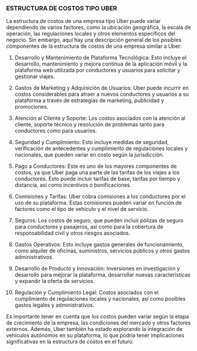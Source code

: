 ### ESTRUCTURA DE COSTOS TIPO UBER

La estructura de costos de una empresa tipo Uber puede variar dependiendo de varios factores, como la ubicación geográfica, 
la escala de operación, las regulaciones locales y otros elementos específicos del negocio. 
Sin embargo, aquí hay una descripción general de los posibles componentes de la estructura de costos de una empresa 
similar a Uber:

1. Desarrollo y Mantenimiento de Plataforma Tecnológica: Esto incluye el desarrollo, mantenimiento y mejora continua de la
   aplicación móvil y la plataforma web utilizada por conductores y usuarios para solicitar y gestionar viajes.

2. Gastos de Marketing y Adquisición de Usuarios: Uber puede incurrir en costos considerables para atraer a nuevos
   conductores y usuarios a su plataforma a través de estrategias de marketing, publicidad y promociones.

3. Atención al Cliente y Soporte: Los costos asociados con la atención al cliente, soporte técnico y resolución de problemas
   tanto para conductores como para usuarios.

4. Seguridad y Cumplimiento: Esto incluye medidas de seguridad, verificación de antecedentes y cumplimiento de regulaciones
   locales y nacionales, que pueden variar en costo según la jurisdicción.

5. Pago a Conductores: Este es uno de los mayores componentes de costos, ya que Uber paga una parte de las tarifas de los
   viajes a los conductores. Esto puede incluir tarifas de base, tarifas por tiempo y distancia, así como incentivos o
   bonificaciones.

6. Comisiones y Tarifas: Uber cobra comisiones a los conductores por el uso de su plataforma. Estas comisiones pueden variar
   en función de factores como el tipo de vehículo y el nivel de servicio.

7. Seguros: Los costos de seguro, que pueden incluir pólizas de seguro para conductores y pasajeros, así como para la
   cobertura de responsabilidad civil y otros riesgos asociados.

8. Gastos Operativos: Esto incluye gastos generales de funcionamiento, como alquiler de oficinas, suministros,
   servicios públicos y otros gastos administrativos.

9. Desarrollo de Producto y Innovación: Inversiones en investigación y desarrollo para mejorar la plataforma,
    desarrollar nuevas características y expandir la oferta de servicios.

10. Regulación y Cumplimiento Legal: Costos asociados con el cumplimiento de regulaciones locales y nacionales, así como
    posibles gastos legales y administrativos.

Es importante tener en cuenta que los costos pueden variar según la etapa de crecimiento de la empresa, las condiciones del 
mercado y otros factores externos. Además, Uber también ha estado explorando la integración de vehículos autónomos en su 
plataforma, lo que podría tener implicaciones significativas en la estructura de costos en el futuro.
